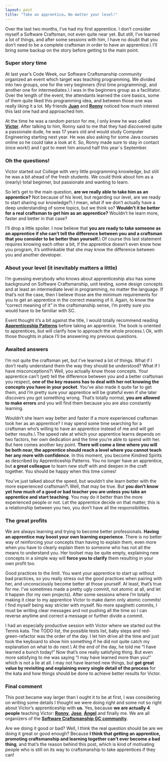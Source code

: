 ```yaml
---
layout: post
title: "Take an apprentice… No matter your level!"
---
```


Over the last two months, I’ve had my first apprentice. I don’t consider myself a Software Craftsman, not even quite near yet. But still, I’ve learned a lot of things, and after some sessions with him, I have no doubt that you don’t need to be a complete craftsman in order to have an apprentice.\\
I’ll bring some backup on the story before getting to the main point.

### Super story time
At last year’s Code Week, our Software Craftsmanship community organized an event which target was teaching programming. We divided into two groups, one for the very beginners (first time programming), and another one for intermediates.\\
I was in the beginners group as a facilitator. Over the length of the event, the attendants learned the core basics, some of them quite liked this programming idea, and between those one was really liking it a lot. My friends **[Juan](https://twitter.com/juandvegarguez)** and **[Ronny](https://www.twitter.com/RonnyAncorini)** noticed how much interest this last one had and approached him.

At the time he was a random person for me, I only knew he was called **[Victor](https://twitter.com/victcebesp)**. After talking to him, Ronny said to me that they had discovered quite a passionate dude, he was 17 years old and would study Computer Engineering starting next year. He was also asking for some Java courses online so he could take a look at it. So, Ronny made sure to stay in contact (nice work!) and I got to meet him around half this year`s September.

### Oh the questions!
Victor started out College with very little programming knowledge, but still he was a bit ahead of the fresh students. We could think about him as a (nearly) total beginner, but passionate and wanting to learn.

So let’s get to the main question, **are we really able to take him as an apprentice?** Not because of his level, but regarding our level, are we ready to start sharing our knowledge?\\
I mean, what if we don’t actually have a deep understanding of some topics, but we think so? **Wouldn’t it be better for a real craftsman to get him as an apprentice?** Wouldn’t he learn more, faster and better in that case?

I’ll drop a little spoiler. I now believe that **you are ready to take someone as an apprentice if she can’t tell the difference between you and a craftsman that you consider to be better than yourself.**\\
Of course this last statement requires knowing each other a bit, if the apprentice doesn’t even know how you program, it’s unthinkable that she may know the difference between you and another developer.

### About your level (it inevitably matters a little)
I’m guessing everybody who knows about apprenticeship also has some background on Software Craftsmanship, unit testing, some design concepts and at least an intermediate level in programming, no matter the language. If that’s not the case, then I believe those are the minimum requirements for you to get an apprentice in the correct meaning of it. Again, to know the “correct meaning of it” in the craftsmanship sense, I’m pretty sure you would have to be familiar with SC.

Event thought it’s a bit against the title, I would totally recommend reading **[Apprenticeship Patterns](http://chimera.labs.oreilly.com/books/1234000001813/index.html)** before taking an apprentice. The book is oriented to apprentices, but will clarify how to approach the whole process.\\
Ok, with those thoughts in place I’ll be answering my previous questions.

### Awaited answers
I’m not quite the craftsman yet, but I’ve learned a lot of things. What if I don’t really understand them the way they should be understood? What if I have misconceptions?\\
Well, you actually know those concepts. Your apprentice can’t (yet) tell the difference between you and a better craftsman you respect, **one of the key reasons has to deal with her not knowing the concepts you have in your pocket**. You’ve also made it quite far to get them, and I’m pretty sure your apprentice will be grateful even if she later discovers you got something wrong. That’s totally normal, **you are allowed to make errors** and you will find them because you are also constantly learning.

Wouldn’t she learn way better and faster if a more experienced craftsman took her as an apprentice? I may spend some time searching for a craftsman who’s willing to have an apprentice instead of me and will get better results.\\
The speed rate at which your apprentice learns depends on two factors, her own dedication and the time you’re able to spend with her. But here comes another key point. **There will come a time where you will be both near, the apprentice should reach a level where you cannot teach her any more with confidence**. In this moment, you become Kindred Spirits as described by Apprenticeship Patterns. You no longer have an apprentice, but **a great colleague** to learn new stuff with and deepen in the craft together. You should be happy when this time comes!

You’ve just talked about the speed, but wouldn’t she learn better with the more experienced craftsman?\\
Well, that may be true. But **you don’t know yet how much of a good or bad teacher you are unless you take an apprentice and start teaching**. You may do it better than the more experienced people or not. Let the apprentice decide on that matter, this is a relationship between you two, you don’t have all the responsibilities.

### The great profits
We are always learning and trying to become better professionals. **Having an apprentice may boost your own learning experience**. There is no better way of reinforcing your concepts than having to explain them, even more when you have to clearly explain them to someone who has not all the means to understand you. Her toolset may be quite empty, explaining new concepts in a simple way will **force you to clarify** them resulting in your own profit too.

Good practices to the limit. You want your apprentice to start up without bad practices, so you really stress out the good practices when pairing with her, and unconsciously become better at those yourself. At least, that’s true for me. I’ve sometimes made a pretty ugly commit, not atomic at all, and let it happen (for my own projects). After some sessions where I’m totally making it clear to my apprentice Victor to make damn only atomic commits! I find myself being way stricter with myself. No more spaghetti commits, I must be writing clear messages and not pushing all the time so I can reverse anytime and correct a message or further divide a commit.

I had an especially productive session with Victor where we started out the Tennis kata. The TODO list, the possible tests list, baby steps and red-green-refactor was the order of the day. I let him drive all the time and just took the keyboard to show him something if he did not quite catch my explanation on what to do next.\\
At the end of the day, he told me “I have learned a bunch today!” Now that’s one really satisfying thing. But even more satisfying to me was saying “I may have learned more than you!” which is not a lie at all. I may not have learned new things, but **got great value by revisiting and explaining every single detail of the process** for the kata and how things should be done to achieve better results for Victor.

### Final comment
This post became way larger than I ought it to be at first, I was considering on writing some details I thought we were doing right and some not so right about Victor’s apprenticeship with **us**. Yes, because **we are actually 4 people** teaching Victor: **[Ronny](https://twitter.com/RonnyAncorini)**, **[Jose](https://twitter.com/JoseDeniz13)**, **[Ángel](https://twitter.com/Angelossz)** and finally me. We are all organizers of the **[Software Craftsmanship GC community](http://craftsmanshipgc.github.io/)**.

Are we doing it good or bad? Well, I think the real question should be are we doing it great or good enough? Because **I think that getting an apprentice, promoting craftsmanship and learning together can’t ever become a bad thing**, and that’s the reason behind this post, which is kind of motivating people who is still on its way to craftsmanship to take apprentices if they can!
